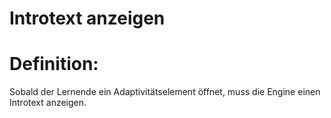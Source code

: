 # Introtext anzeigen


# Definition:
Sobald der Lernende ein Adaptivitätselement öffnet, muss die Engine einen Introtext anzeigen.